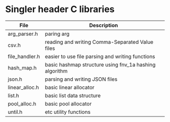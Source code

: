 # Singler header C libraries 


| File  | Description  |  
|---|---|
| arg_parser.h  | paring arg   | 
| csv.h  |  reading and writing Comma-Separated Value files |  
| file_handler.h | easier to use file parsing and writing functions  | 
| hash_map.h |  basic hashmap structure using fnv_1a hashing algorithm | 
| json.h | parsing and writing JSON files  | 
| linear_alloc.h |  basic linear allocator | 
| list.h |  basic list data structure | 
| pool_alloc.h | basic pool allocator  | 
| until.h | etc utility functions  | 
